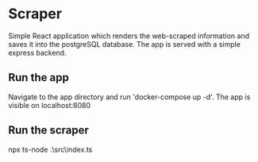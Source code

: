 # Scraper
Simple React application which renders the web-scraped information and saves it into the postgreSQL database.
The app is served with a simple express backend.

## Run the app
Navigate to the app directory and run 'docker-compose up -d'.
The app is visible on localhost:8080

## Run the scraper 
npx ts-node .\src\index.ts
